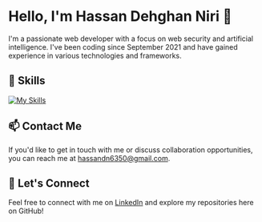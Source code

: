# Hello, I'm Hassan Dehghan Niri 👋

I'm a passionate web developer with a focus on web security and artificial intelligence. I've been coding since September 2021 and have gained experience in various technologies and frameworks.


## 🌟 Skills
[![My Skills](https://skillicons.dev/icons?i=python,django,docker,postgresql,html,css,flask,fastapi,bootstrap,vscode,git)](https://github.com/hassandn)
<!-- - Python-->
<!-- - Django-->
<!-- - HTML/CSS-->
<!-- - Django Rest Framework-->
<!-- - FastAPI-->
<!-- - PostgreSQL-->

## 📫 Contact Me

If you'd like to get in touch with me or discuss collaboration opportunities, you can reach me at [hassandn6350@gmail.com](hassandn6350@gmail.com).

## 🤝 Let's Connect

Feel free to connect with me on [LinkedIn](https://www.linkedin.com/in/hassan-dehghan-niri-a0368424a/) and explore my repositories here on GitHub!
<!-- Add any other sections you'd like to showcase -->

